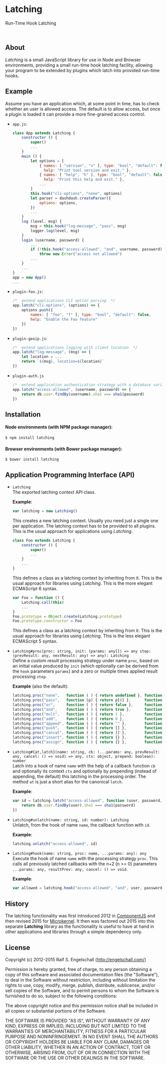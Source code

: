 
Latching
========

Run-Time Hook Latching

<p/>
<img src="https://nodei.co/npm/latching.png?downloads=true&stars=true" alt=""/>

<p/>
<img src="https://david-dm.org/rse/latching.png" alt=""/>

About
-----

*Latching* is a small JavaScript library for use in Node and Browser
environments, providing a small run-time hook latching facility,
allowing your program to be extended by plugins which latch into
provided run-time hooks.

Example
-------

Assume you have an application which, at some point in time, has to
check whether an user is allowed access. The default is to allow access,
but once a plugin is loaded it can provide a more fine-grained access
control.

- `app.js`:

    ```js
    class App extends Latching {
        constructor () {
            super()
            ...
        }
        main () {
            let options = [
                { names: [ "version", "v" ], type: "bool", "default": false,
                  help: "Print tool version and exit." },
                { names: [ "help", "h" ], type: "bool", "default": false,
                  help: "Print this help and exit." },
                ...
            ]
            this.hook("cli-options", "none", options)
            let parser = dashdash.createParser({
                options: options,
            })
            ...
        }
        log (level, msg) {
            msg = this.hook("log-message", "pass", msg)
            logger.log(level, msg)
        }
        login (username, password) {
            ...
            if (!this.hook("access-allowed", "and", username, password))
                throw new Error("access not allowed")
            ...
        }
        ...
    }
    app = new App()
    ...
    ```

- `plugin-foo.js`:

    ```js
    /*  extend applications CLI option parsing  */
    app.latch("cli-options", (options) => {
        options.push({
            names: [ "foo", "f" ], type: "bool", "default": false,
            help: "Enable the Foo feature"
        })
    })
    ```

- `plugin-geoip.js`:

    ```js
    /*  extend applications logging with client location  */
    app.latch("log-message", (msg) => {
        let location = ...
        return `${msg}, location=${location}`
    })
    ```

- `plugin-auth.js`

    ```js
    /*  extend application authentication strategy with a database variant  */
    app.latch("access-allowed", (username, password) => {
        return db.user.findBy(username).sha1 === sha1(password)
    })
    ```

Installation
------------

#### Node environments (with NPM package manager):

```shell
$ npm install latching
```

#### Browser environments (with Bower package manager):

```shell
$ bower install latching
```

Application Programming Interface (API)
---------------------------------------

- `Latching`<br/>
   The exported latching context API class.

    **Example**:

    ```js
    var latching = new Latching()
    ```

    This creates a new latching context. Usually you need just a
    single one per application. The latching context has to be provided
    to all plugins. This is the usual approach for applications using *Latching*.

    ```js
    class Foo extends Latching {
        constructor () {
            super()
            ...
        }
        ...
    }
    ```

    This defines a class as a latching context by inheriting from it.
    This is the usual approach for libraries using *Latching*.
    This is the more elegant ECMAScript 6 syntax.

    ```js
    var Foo = function () {
        Latching.call(this)
        ...
    }
    Foo.prototype = Object.create(Latching.prototype)
    Foo.prototype.constructor = Foo
    ```

    This defines a class as a latching context by inheriting from it.
    This is the usual approach for libraries using *Latching*.
    This is the less elegant ECMAScript 5 syntax.

- `Latching#proc(proc: string, init: (params: any[]) => any step: (prevResult: any, nextResult: any) => any): Latching`<br/>
   Define a custom result processing strategy under name `proc`, based on an
   initial value produced by `init` (which optionally can be derived
   from the `hook` parameters `params`) and a zero or multiple times
   applied result processing `step`.

    **Example** (also the default):

    ```js
    latching.proc("none",   function ( ) { return undefined }, function (    ) { })
    latching.proc("pass",   function (p) { return p[0] },      function (o, n) { return n })
    latching.proc("or",     function ( ) { return false },     function (o, n) { return o || n })
    latching.proc("and",    function ( ) { return true },      function (o, n) { return o && n })
    latching.proc("mult",   function ( ) { return 1 },         function (o, n) { return o * n })
    latching.proc("add",    function ( ) { return 0 },         function (o, n) { return o + n })
    latching.proc("append", function ( ) { return "" },        function (o, n) { return o + n })
    latching.proc("push",   function ( ) { return [] },        function (o, n) { o.push(n); return o })
    latching.proc("concat", function ( ) { return [] },        function (o, n) { return o.concat(n) })
    latching.proc("insert", function ( ) { return {} },        function (o, n) { o[n] = true; return o })
    latching.proc("assign", function ( ) { return {} },        function (o, n) { Object.keys(n).forEach(function (k) { o[k] = n[k] }) } )
    ```

- `Latching#{at,latch}(name: string, cb: (...params: any, prevResult: any, cancel: () => void) => any, ctx: object, prepend: boolean): number`<br/>
  Latch into a hook of name `name` with the help of a callback function
  `cb` and optionally its context `ctx` and optionally by prepending
  (instead of appending, the default) this latching in the processing
  order. The method `at` is just a short alias for the canonical `latch`.

    **Example**:

    ```js
    var id = latching.latch("access-allowed", function (user, password, resultPrev, cancel) {
        return db.user.findBy(user).sha1 === sha1(password)
    })
    ```

- `Latching#unlatch(name: string, id: number): Latching`<br/>
  Unlatch, from the hook of name `name`, the callback function with `id`.

    **Example**:

    ```js
    latching.unlatch("access-allowed", id)
    ```

- `Latching#hook(name: string, proc: name, ...params: any): any`<br/>
  Execute the hook of name `name` with the processing strategy `proc`.
  This calls all previously latched callbacks with the n+2 (n >= 0)
  parameters `...params: any, resultPrev: any, cancel: () => void`.

    **Example**:

    ```js
    var allowed = latching.hook("access-allowed", "and", user, password)
    ```

History
-------

The latching functionality was first introduced 2012 in [ComponentJS](http://componentjs.com)
and then revised 2015 for [Microkernel](http://github.com/rse/microkernel/). It then
was factored out 2015 into this separate **Latching** library as the functionality
is useful to have at hand in other applications and libraries through a simple
dependency only.

License
-------

Copyright (c) 2012-2015 Ralf S. Engelschall (http://engelschall.com/)

Permission is hereby granted, free of charge, to any person obtaining
a copy of this software and associated documentation files (the
"Software"), to deal in the Software without restriction, including
without limitation the rights to use, copy, modify, merge, publish,
distribute, sublicense, and/or sell copies of the Software, and to
permit persons to whom the Software is furnished to do so, subject to
the following conditions:

The above copyright notice and this permission notice shall be included
in all copies or substantial portions of the Software.

THE SOFTWARE IS PROVIDED "AS IS", WITHOUT WARRANTY OF ANY KIND,
EXPRESS OR IMPLIED, INCLUDING BUT NOT LIMITED TO THE WARRANTIES OF
MERCHANTABILITY, FITNESS FOR A PARTICULAR PURPOSE AND NONINFRINGEMENT.
IN NO EVENT SHALL THE AUTHORS OR COPYRIGHT HOLDERS BE LIABLE FOR ANY
CLAIM, DAMAGES OR OTHER LIABILITY, WHETHER IN AN ACTION OF CONTRACT,
TORT OR OTHERWISE, ARISING FROM, OUT OF OR IN CONNECTION WITH THE
SOFTWARE OR THE USE OR OTHER DEALINGS IN THE SOFTWARE.

